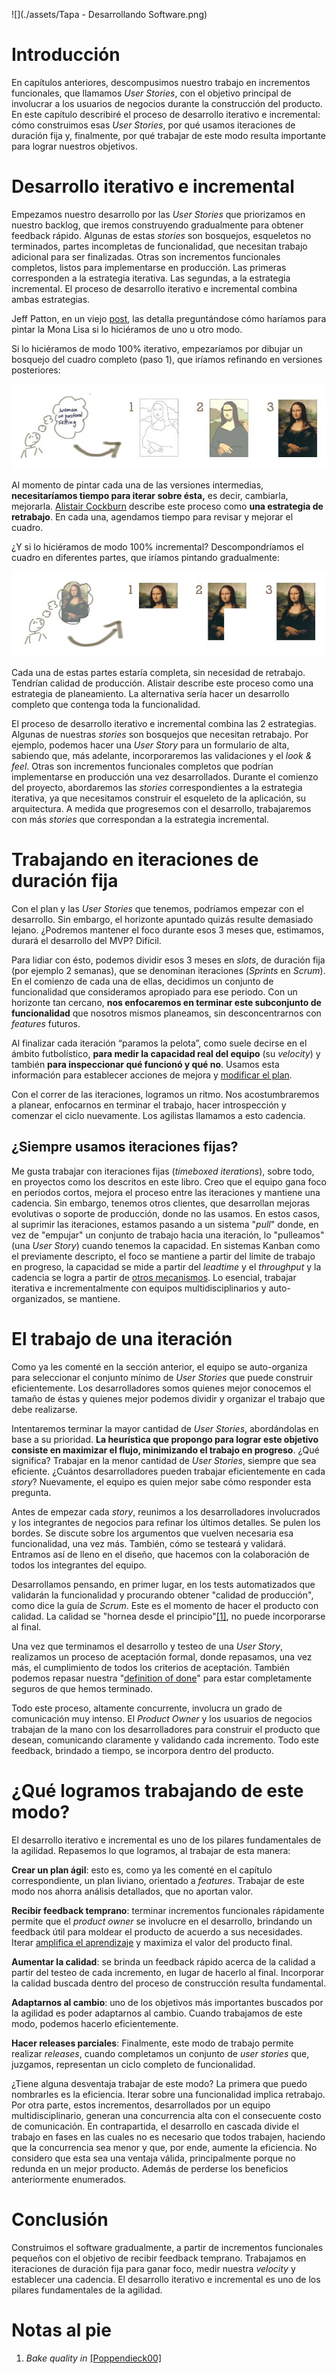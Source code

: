 

![](./assets/Tapa - Desarrollando Software.png)

# **Introducción**

En capítulos anteriores, descompusimos nuestro trabajo en incrementos funcionales, que llamamos *User Stories*, con el objetivo principal de involucrar a los usuarios de negocios durante la construcción del producto. En este capítulo describiré el proceso de desarrollo iterativo e incremental: cómo construimos esas *User Stories*, por qué usamos iteraciones de duración fija y, finalmente, por qué trabajar de este modo resulta importante para lograr nuestros objetivos.



# Desarrollo iterativo e incremental

Empezamos nuestro desarrollo por las *User Stories* que priorizamos en nuestro backlog, que iremos construyendo gradualmente para obtener feedback rápido. Algunas de estas *stories* son bosquejos, esqueletos no terminados, partes incompletas de funcionalidad, que necesitan trabajo adicional para ser finalizadas. Otras son incrementos funcionales completos, listos para implementarse en producción. Las primeras corresponden a la estrategia iterativa. Las segundas, a la estrategia incremental. El proceso de desarrollo iterativo e incremental combina ambas estrategias. 

Jeff Patton, en un viejo [post](http://www.jpattonassociates.com/dont_know_what_i_want/), las detalla preguntándose cómo haríamos para pintar la Mona Lisa si lo hiciéramos de uno u otro modo.

Si lo hiciéramos de modo 100% iterativo, empezaríamos por dibujar un bosquejo del cuadro completo (paso 1), que iríamos refinando en versiones posteriores:

![](./assets/iterating.jpg)

Al momento de pintar cada una de las versiones intermedias, **necesitaríamos tiempo para iterar sobre ésta,** es decir, cambiarla, mejorarla. [Alistair Cockburn](http://www.se.rit.edu/~swen-256/resources/UsingBothIncrementalandIterativeDevelopment-AlistairCockburn.pdf) describe este proceso como **una estrategia de retrabajo**. En cada una, agendamos tiempo para revisar y mejorar el cuadro.

¿Y si lo hiciéramos de modo 100% incremental? Descompondríamos el cuadro en diferentes partes, que iríamos pintando gradualmente:



![](./assets/incrementing.jpg)



Cada una de estas partes estaría completa, sin necesidad de retrabajo. Tendrían calidad de producción. Alistair describe este proceso como una estrategia de planeamiento. La alternativa sería hacer un desarrollo completo que contenga toda la funcionalidad.

El proceso de desarrollo iterativo e incremental combina las 2 estrategias. Algunas de nuestras *stories* son bosquejos que necesitan retrabajo. Por ejemplo, podemos hacer una *User Story* para un formulario de alta, sabiendo que, más adelante, incorporaremos las validaciones y el *look & feel*. Otras son incrementos funcionales completos que podrían implementarse en producción una vez desarrollados. Durante el comienzo del proyecto, abordaremos las *stories* correspondientes a la estrategia iterativa, ya que necesitamos construir el esqueleto de la aplicación, su arquitectura. A medida que progresemos con el desarrollo, trabajaremos con más *stories* que correspondan a la estrategia incremental. 



# Trabajando en iteraciones de duración fija

Con el plan y las *User Stories* que tenemos, podríamos empezar con el desarrollo. Sin embargo, el horizonte apuntado quizás resulte demasiado lejano. ¿Podremos mantener el foco durante esos 3 meses que, estimamos, durará el desarrollo del MVP? Difícil.

Para lidiar con ésto, podemos dividir esos 3 meses en *slots*, de duración fija (por ejemplo 2 semanas), que se denominan iteraciones (*Sprints* en *Scrum*). En el comienzo de cada una de ellas, decidimos un conjunto de funcionalidad que consideramos apropiado para ese periodo. Con un horizonte tan cercano, **nos enfocaremos en terminar este subconjunto de funcionalidad** que nosotros mismos planeamos, sin desconcentrarnos con *features* futuros.

Al finalizar cada iteración “paramos la pelota”, como suele decirse en el ámbito futbolístico, **para medir la capacidad real del equipo** (su *velocity*) y también **para inspeccionar qué funcionó y qué no**. Usamos esta información para establecer acciones de mejora y [modificar el plan](planeamiento-agil.md).

Con el correr de las iteraciones, logramos un ritmo. Nos acostumbraremos a planear, enfocarnos en terminar el trabajo, hacer introspección y comenzar el ciclo nuevamente. Los agilistas llamamos a esto cadencia.



## ¿Siempre usamos iteraciones fijas?



Me gusta trabajar con iteraciones fijas (*timeboxed iterations*), sobre todo, en proyectos como los descritos en este libro. Creo que el equipo gana foco en periodos cortos, mejora el proceso entre las iteraciones y mantiene una cadencia. Sin embargo, tenemos otros clientes, que desarrollan mejoras evolutivas o soporte de producción, donde no las usamos. En estos casos, al suprimir las iteraciones, estamos pasando a un sistema "*pull*" donde, en vez de "empujar" un conjunto de trabajo hacia una iteración, lo "pulleamos" (una *User Story*) cuando tenemos la capacidad. En sistemas Kanban como el previamente descripto, el foco se mantiene a partir del límite de trabajo en progreso, la capacidad se mide a partir del *leadtime* y el *throughput* y la cadencia se logra a partir de [otros mecanismos](http://www.djaa.com/kanban-cadences). Lo esencial, trabajar iterativa e incrementalmente con equipos multidisciplinarios y auto-organizados, se mantiene. 



# El trabajo de una iteración

Como ya les comenté en la sección anterior, el equipo se auto-organiza para seleccionar el conjunto mínimo de *User Stories* que puede construir eficientemente. Los desarrolladores somos quienes mejor conocemos el tamaño de éstas y quienes mejor podemos dividir y organizar el trabajo que debe realizarse. 

Intentaremos terminar la mayor cantidad de *User Stories*, abordándolas en base a su prioridad. **La heurística que propongo para lograr este objetivo consiste en maximizar el flujo, minimizando el trabajo en progreso**. ¿Qué significa? Trabajar en la menor cantidad de *User Stories*, siempre que sea eficiente. ¿Cuántos desarrolladores pueden trabajar eficientemente en cada *story*? Nuevamente, el equipo es quien mejor sabe cómo responder esta pregunta.

Antes de empezar cada *story*, reunimos a los desarrolladores involucrados y los integrantes de negocios para refinar los últimos detalles. Se pulen los bordes. Se discute sobre los argumentos que vuelven necesaria esa funcionalidad, una vez más. También, cómo se testeará y validará. Entramos así de lleno en el diseño, que hacemos con la colaboración de todos los integrantes del equipo.

Desarrollamos pensando, en primer lugar, en los tests automatizados que validarán la funcionalidad y procurando obtener "calidad de producción", como dice la guía de *Scrum*. Este es el momento de hacer el producto con calidad. La calidad se "hornea desde el principio"[[1]](construyendo-el-producto-paso-a-paso.md#notas-al-pie), no puede incorporarse al final. 

Una vez que terminamos el desarrollo y testeo de una *User Story*, realizamos un proceso de aceptación formal, donde repasamos, una vez más, el cumplimiento de todos los criterios de aceptación. También podemos repasar nuestra "[definition of done](https://www.agilealliance.org/glossary/definition-of-done/)" para estar completamente seguros de que hemos terminado.

Todo este proceso, altamente concurrente, involucra un grado de comunicación muy intenso. El *Product Owner* y los usuarios de negocios trabajan de la mano con los desarrolladores para construir el producto que desean, comunicando claramente y validando cada incremento. Todo este feedback, brindado a tiempo, se incorpora dentro del producto.



# ¿Qué logramos trabajando de este modo?

El desarrollo iterativo e incremental es uno de los pilares fundamentales de la agilidad. Repasemos lo que logramos, al trabajar de esta manera:

**Crear un plan ágil**: esto es, como ya les comenté en el capítulo correspondiente, un plan
liviano, orientado a *features*. Trabajar de este modo nos ahorra análisis
detallados, que no aportan valor.

**Recibir feedback temprano**: terminar incrementos funcionales rápidamente permite que el *product owner* se involucre en el desarrollo, brindando un feedback útil para moldear el producto de acuerdo a sus necesidades. Iterar [amplifica el aprendizaje](http://www.poppendieck.com/pdfs/AmplifyLearning.pdf) y maximiza el valor del producto final.

**Aumentar la calidad**: se brinda un feedback rápido acerca de la calidad a partir del testeo de cada incremento, en lugar de hacerlo al final. Incorporar la calidad buscada dentro del proceso de construcción resulta fundamental.

**Adaptarnos al cambio**: uno de los objetivos más importantes buscados por la agilidad es poder adaptarnos al cambio. Cuando trabajamos de este modo, podemos hacerlo eficientemente.

**Hacer releases parciales**: Finalmente, este modo de trabajo permite realizar *releases*, cuando completamos un conjunto de *user stories* que, juzgamos, representan un ciclo completo de funcionalidad.

¿Tiene alguna desventaja trabajar de este modo? La primera que puedo nombrarles es la eficiencia. Iterar sobre una funcionalidad implica retrabajo. Por otra parte, estos incrementos, desarrollados por un equipo multidisciplinario, generan una concurrencia alta con el consecuente costo de comunicación. En contrapartida, el desarrollo en cascada divide el trabajo en fases en las cuales no es necesario que todos trabajen, haciendo que la concurrencia sea menor y que, por ende, aumente la eficiencia. No considero que esta sea una ventaja válida, principalmente porque no redunda en un mejor producto. Además de perderse los beneficios anteriormente enumerados.



# Conclusión

Construimos el software gradualmente, a partir de incrementos funcionales pequeños con el objetivo de recibir feedback temprano. Trabajamos en iteraciones de duración fija para ganar foco, medir nuestra *velocity* y establecer una cadencia. El desarrollo iterativo e incremental es uno de los pilares fundamentales de la agilidad.

# Notas al pie

1. *Bake quality in* [[Poppendieck00]](bibliografia.md#Poppendieck00)